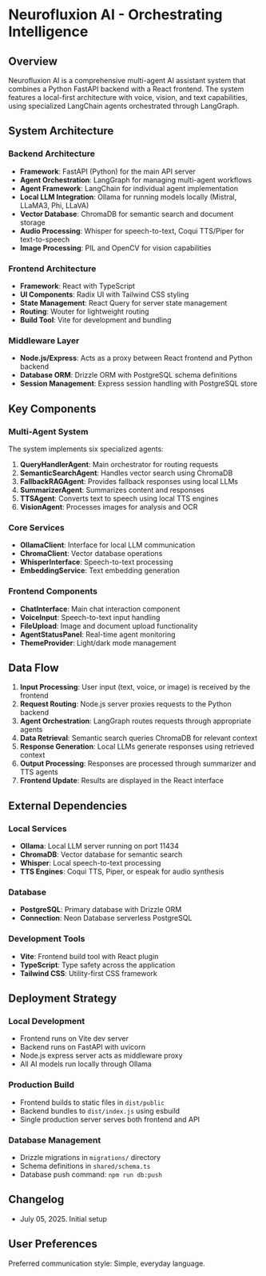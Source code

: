 # Neurofluxion AI - Orchestrating Intelligence

## Overview

Neurofluxion AI is a comprehensive multi-agent AI assistant system that combines a Python FastAPI backend with a React frontend. The system features a local-first architecture with voice, vision, and text capabilities, using specialized LangChain agents orchestrated through LangGraph.

## System Architecture

### Backend Architecture
- **Framework**: FastAPI (Python) for the main API server
- **Agent Orchestration**: LangGraph for managing multi-agent workflows
- **Agent Framework**: LangChain for individual agent implementation
- **Local LLM Integration**: Ollama for running models locally (Mistral, LLaMA3, Phi, LLaVA)
- **Vector Database**: ChromaDB for semantic search and document storage
- **Audio Processing**: Whisper for speech-to-text, Coqui TTS/Piper for text-to-speech
- **Image Processing**: PIL and OpenCV for vision capabilities

### Frontend Architecture
- **Framework**: React with TypeScript
- **UI Components**: Radix UI with Tailwind CSS styling
- **State Management**: React Query for server state management
- **Routing**: Wouter for lightweight routing
- **Build Tool**: Vite for development and bundling

### Middleware Layer
- **Node.js/Express**: Acts as a proxy between React frontend and Python backend
- **Database ORM**: Drizzle ORM with PostgreSQL schema definitions
- **Session Management**: Express session handling with PostgreSQL store

## Key Components

### Multi-Agent System
The system implements six specialized agents:

1. **QueryHandlerAgent**: Main orchestrator for routing requests
2. **SemanticSearchAgent**: Handles vector search using ChromaDB
3. **FallbackRAGAgent**: Provides fallback responses using local LLMs
4. **SummarizerAgent**: Summarizes content and responses
5. **TTSAgent**: Converts text to speech using local TTS engines
6. **VisionAgent**: Processes images for analysis and OCR

### Core Services
- **OllamaClient**: Interface for local LLM communication
- **ChromaClient**: Vector database operations
- **WhisperInterface**: Speech-to-text processing
- **EmbeddingService**: Text embedding generation

### Frontend Components
- **ChatInterface**: Main chat interaction component
- **VoiceInput**: Speech-to-text input handling
- **FileUpload**: Image and document upload functionality
- **AgentStatusPanel**: Real-time agent monitoring
- **ThemeProvider**: Light/dark mode management

## Data Flow

1. **Input Processing**: User input (text, voice, or image) is received by the frontend
2. **Request Routing**: Node.js server proxies requests to the Python backend
3. **Agent Orchestration**: LangGraph routes requests through appropriate agents
4. **Data Retrieval**: Semantic search queries ChromaDB for relevant context
5. **Response Generation**: Local LLMs generate responses using retrieved context
6. **Output Processing**: Responses are processed through summarizer and TTS agents
7. **Frontend Update**: Results are displayed in the React interface

## External Dependencies

### Local Services
- **Ollama**: Local LLM server running on port 11434
- **ChromaDB**: Vector database for semantic search
- **Whisper**: Local speech-to-text processing
- **TTS Engines**: Coqui TTS, Piper, or espeak for audio synthesis

### Database
- **PostgreSQL**: Primary database with Drizzle ORM
- **Connection**: Neon Database serverless PostgreSQL

### Development Tools
- **Vite**: Frontend build tool with React plugin
- **TypeScript**: Type safety across the application
- **Tailwind CSS**: Utility-first CSS framework

## Deployment Strategy

### Local Development
- Frontend runs on Vite dev server
- Backend runs on FastAPI with uvicorn
- Node.js express server acts as middleware proxy
- All AI models run locally through Ollama

### Production Build
- Frontend builds to static files in `dist/public`
- Backend bundles to `dist/index.js` using esbuild
- Single production server serves both frontend and API

### Database Management
- Drizzle migrations in `migrations/` directory
- Schema definitions in `shared/schema.ts`
- Database push command: `npm run db:push`

## Changelog

- July 05, 2025. Initial setup

## User Preferences

Preferred communication style: Simple, everyday language.